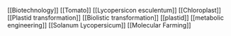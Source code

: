 [[Biotechnology]]
[[Tomato]]
[[Lycopersicon esculentum]]
[[Chloroplast]]
[[Plastid transformation]]
[[Biolistic transformation]]
[[plastid]]
[[metabolic engineering]]
[[Solanum Lycopersicum]]
[[Molecular Farming]]
